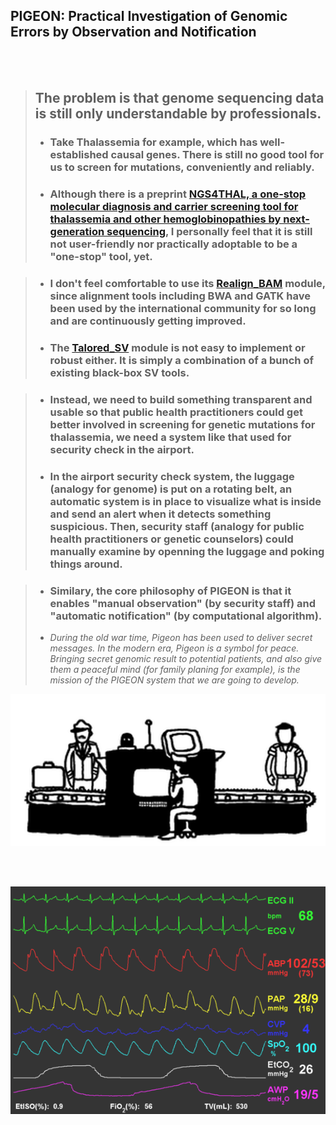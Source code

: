 
## PIGEON: Practical Investigation of Genomic Errors by Observation and Notification

<br/><br/>

> ## The problem is that genome sequencing data is still only understandable by professionals.   
> - ### Take Thalassemia for example, which has well-established causal genes. There is still no good tool for us to screen for mutations, conveniently and reliably.
> - ### Although there is a preprint [NGS4THAL, a one-stop molecular diagnosis and carrier screening tool for thalassemia and other hemoglobinopathies by next-generation sequencing](https://www.researchsquare.com/article/rs-542196/v1), I personally feel that it is still not user-friendly nor practically adoptable to be a "one-stop" tool, yet.

> - ### I don't feel comfortable to use its [Realign_BAM](https://github.com/JavenCao) module, since alignment tools including BWA and GATK have been used by the international community for so long and are continuously getting improved.
> - ### The [Talored_SV](https://github.com/JavenCao) module is not easy to implement or robust either. It is simply a combination of a bunch of existing black-box SV tools. 

> - ### Instead, we need to build something transparent and usable so that public health practitioners could get better involved in screening for genetic mutations for thalassemia, we need a system like that used for security check in the airport.
> - ### In the airport security check system, the luggage (analogy for genome) is put on a rotating belt, an automatic system is in place to visualize what is inside and send an alert when it detects something suspicious. Then, security staff (analogy for public health practitioners or genetic counselors) could manually examine by openning the luggage and poking things around.

> - ### Similary, the core philosophy of PIGEON is that it enables "manual observation" (by security staff) and "automatic notification" (by computational algorithm). 
> - _During the old war time, Pigeon has been used to deliver secret messages. In the modern era, Pigeon is a symbol for peace. Bringing secret genomic result to potential patients, and also give them a peaceful mind (for family planing for example), is the mission of the PIGEON system that we are going to develop._

![security](./images/security.gif)

<br/><br/>  


![ECG](./images/ecg.gif)

<br/><br/>   